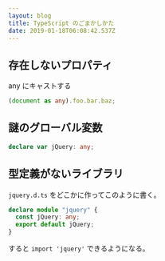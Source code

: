 ```yaml
---
layout: blog
title: TypeScript のごまかしかた
date: 2019-01-18T06:08:42.537Z
---
```

## 存在しないプロパティ

any にキャストする

```ts
(document as any).foo.bar.baz;
```

## 謎のグローバル変数

```ts
declare var jQuery: any;
```

## 型定義がないライブラリ

`jquery.d.ts` をどこかに作ってこのように書く。

```ts
declare module "jquery" {
  const jQuery: any;
  export default jQuery;
}
```

すると `import 'jquery'` できるようになる。
